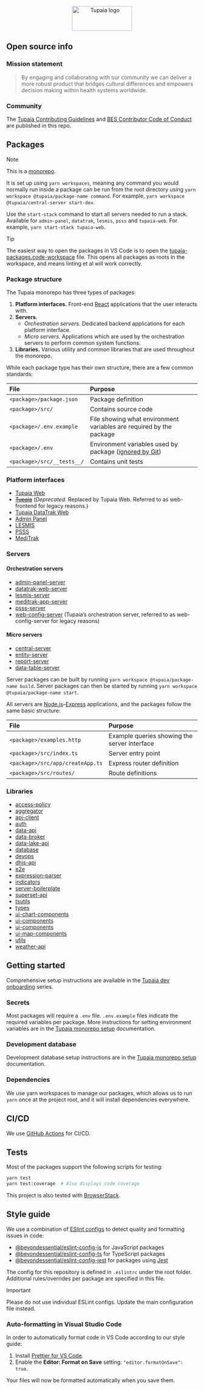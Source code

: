 <p align="center">
	<a href="https://tupaia.org">
		<img alt="Tupaia logo" src="https://github.com/beyondessential/tupaia/assets/33956381/314d7a34-b816-474d-a6f3-5ae2698e6b8a" width="158" height="65" />
	</a>
</p>

## Open source info

### Mission statement

> By engaging and collaborating with our community we can deliver a more robust product that bridges cultural differences and empowers decision making within health systems worldwide.

### Community

The [Tupaia Contributing Guidelines](/.github/CONTRIBUTING.md) and [BES Contributor Code of Conduct](/.github/CODE_OF_CONDUCT.md) are published in this repo.

## Packages

> [!NOTE]
> This is a [monorepo](https://github.com/babel/babel/blob/master/doc/design/monorepo.md).

It is set up using `yarn workspaces`, meaning any command you would normally run inside a package can be run from the root directory using `yarn workspace @tupaia/package-name command`. For example, `yarn workspace @tupaia/central-server start-dev`.

Use the `start-stack` command to start all servers needed to run a stack. Available for `admin-panel`, `datatrak`, `lesmis`, `psss` and `tupaia-web`. For example, `yarn start-stack tupaia-web`.

> [!TIP]
> The easiest way to open the packages in VS Code is to open the [tupaia-packages.code-workspace](/tupaia-packages.code-workspace) file. This opens all packages as roots in the workspace, and means linting et al will work correctly.

### Package structure

The Tupaia monorepo has three types of packages:

1. **Platform interfaces.** Front-end [React](https://react.dev) applications that the user interacts with.
2. **Servers.**
	- *Orchestration servers.* Dedicated backend applications for each platform interface.
	- *Micro servers.* Applications which are used by the orchestration servers to perform common system functions.
3. **Libraries.** Various utility and common libraries that are used throughout the monorepo.

While each package type has their own structure, there are a few common standards:

| File              | Purpose                                                                  |
|:---------------------------|:-------------------------------------------------------------------------|
| `<package>/package.json`   | Package definition                                                       |
| `<package>/src/`           | Contains source code                                                     |
| `<package>/.env.example`   | File showing what environment variables are required by the package      |
| `<package>/.env`           | Environment variables used by package ([ignored by Git](/.gitignore#L1)) |
| `<package>/src/__tests__/` | Contains unit tests                                                      |

### Platform interfaces

- [Tupaia Web](/packages/tupaia-web/README.md)
- ~~[Tupaia](/packages/web-frontend/README.md)~~ (*Deprecated.* Replaced by Tupaia Web. Referred to as web-frontend for legacy reasons.)
- [Tupaia DataTrak Web](/packages/datatrak-web/README.md)
- [Admin Panel](/packages/admin-panel/README.md)
- [LESMIS](/packages/lesmis/README.md)
- [PSSS](/packages/psss/README.md)
- [MediTrak](/packages/meditrak-app/README.md)

### Servers

#### Orchestration servers

- [admin-panel-server](/packages/admin-panel-server/README.md)
- [datatrak-web-server](/packages/datatrak-web-server/README.md)
- [lesmis-server](/packages/lesmis-server/README.md)
- [meditrak-app-server](/packages/meditrak-app-server/README.md)
- [psss-server](/packages/psss-server/README.md)
- [web-config-server](/packages/web-config-server/README.md) (Tupaia’s orchestration server, referred to as web-config-server for legacy reasons)

#### Micro servers

- [central-server](/packages/central-server/README.md)
- [entity-server](/packages/entity-server/README.md)
- [report-server](/packages/report-server/README.md)
- [data-table-server](/packages/data-table-server/README.md)

Server packages can be built by running `yarn workspace @tupaia/package-name build`. Server packages can then be started by running `yarn workspace @tupaia/package-name start`.

All servers are [Node.js](https://nodejs.org)–[Express](https://expressjs.com) applications, and the packages follow the same basic structure:

| File                             | Purpose                                      |
|:---------------------------------|:---------------------------------------------|
| `<package>/examples.http`        | Example queries showing the server interface |
| `<package>/src/index.ts`         | Server entry point                           |
| `<package>/src/app/createApp.ts` | Express router definition                    |
| `<package>/src/routes/`          | Route definitions                            |

### Libraries

- [access-policy](/packages/access-policy/README.md)
- [aggregator](/packages/aggregator/README.md)
- [api-client](/packages/api-client/README.md)
- [auth](/packages/auth/README.md)
- [data-api](/packages/data-api/README.md)
- [data-broker](/packages/data-broker/README.md)
- [data-lake-api](/packages/data-lake-api/README.md)
- [database](/packages/database/README.md)
- [devops](/packages/devops/README.md)
- [dhis-api](/packages/dhis-api/README.md)
- [e2e](/packages/e2e/README.md)
- [expression-parser](/packages/expression-parser/README.md)
- [indicators](/packages/indicators/README.md)
- [server-boilerplate](/packages/server-boilerplate/README.md)
- [superset-api](/packages/superset-api/README.md)
- [tsutils](/packages/tsutils/README.md)
- [types](/packages/types/README.md)
- [ui-chart-components](/packages/ui-chart-components/README.md)
- [ui-components](/packages/ui-components/README.md)
- [ui-components](/packages/ui-components/README.md)
- [ui-map-components](/packages/ui-map-components/README.md)
- [utils](/packages/utils/README.md)
- [weather-api](/packages/weather-api/README.md)

## Getting started

Comprehensive setup instructions are available in the [Tupaia dev onboarding](https://beyond-essential.slab.com/posts/tupaia-system-architecture-bx4yroqt) series.

### Secrets

Most packages will require a `.env` file. `.env.example` files indicate the required variables per package. More instructions for setting environment variables are in the [Tupaia monorepo setup](https://beyond-essential.slab.com/posts/tupaia-monorepo-setup-v5egpdpq#hvfnz-set-environment-variables) documentation.

### Development database

Development database setup instructions are in the [Tupaia monorepo setup](https://beyond-essential.slab.com/posts/tupaia-monorepo-setup-v5egpdpq#hs8ne-set-up-database) documentation.

### Dependencies

We use yarn workspaces to manage our packages, which allows us to run `yarn` once at the project root, and it will install dependencies everywhere.

## CI/CD

We use [GitHub Actions](https://docs.github.com/en/actions) for CI/CD.

## Tests

Most of the packages support the following scripts for testing:

```sh
yarn test
yarn test:coverage  # Also displays code coverage
```

This project is also tested with [BrowserStack](https://www.browserstack.com).

## Style guide

We use a combination of [ESlint configs](https://eslint.org/docs/user-guide/configuring) to detect quality and formatting issues in code:

- [@beyondessential/eslint-config-js](https://www.npmjs.com/package/@beyondessential/eslint-config-js) for JavaScript packages
- [@beyondessential/eslint-config-ts](https://www.npmjs.com/package/@beyondessential/eslint-config-ts) for TypeScript packages
- [@beyondessential/eslint-config-jest](https://www.npmjs.com/package/@beyondessential/eslint-config-jest) for packages using [Jest](https://jestjs.io)

The config for this repository is defined in `.eslintrc` under the root folder. Additional rules/overrides per package are specified in this file.

> [!IMPORTANT]
> Please do not use individual ESLint configs. Update the main configuration file instead.

### Auto-formatting in Visual Studio Code

In order to automatically format code in VS Code according to our style guide:

1. Install [Prettier for VS Code](https://marketplace.visualstudio.com/items?itemName=esbenp.prettier-vscode).
2. Enable the **Editor: Format on Save** setting: `"editor.formatOnSave": true`.

Your files will now be formatted automatically when you save them.
